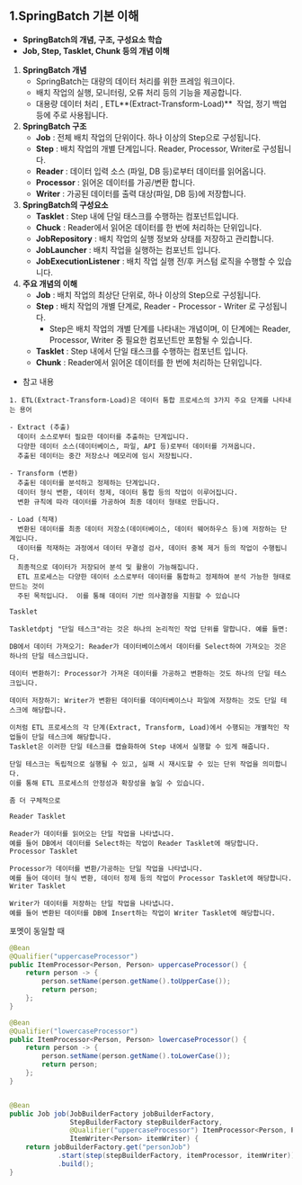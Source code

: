 ## **1.SpringBatch 기본 이해**

- **SpringBatch의 개념, 구조, 구성요소 학습**
- **Job, Step, Tasklet, Chunk 등의 개념 이해**

1. **SpringBatch 개념**
    - SpringBatch는 대량의 데이터 처리를 위한 프레임 워크이다.
    - 배치 작업의 실행, 모니터링, 오류 처리 등의 기능을 제공합니다.
    - 대용량 데이터 처리 , ETL**(Extract-Transform-Load)**  작업, 정기 백업 등에 주로 사용됩니다.
2. **SpringBatch 구조**
    - **Job** : 전체 배치 작업의 단위이다. 하나 이상의 Step으로 구성됩니다.
    - **Step** : 배치 작업의 개별 단계입니다. Reader, Processor, Writer로 구성됩니다.
    - **Reader** : 데이터 입력 소스 (파일, DB 등)로부터 데이터를 읽어옵니다.
    - **Processor** : 읽어온 데이터를 가공/변환 합니다.
    - **Writer** : 가공된 데이터를 출력 대상(파일, DB 등)에 저장합니다.
3. **SpringBatch의 구성요소**
    - **Tasklet** : Step 내에 단일 태스크를 수행하는 컴포넌트입니다.
    - **Chuck** : Reader에서 읽어온 데이터를 한 번에 처리하는 단위입니다.
    - **JobRepository** : 배치 작업의 실행 정보와 상태를 저장하고 관리합니다.
    - **JobLauncher** : 배치 작업을 실행하는 컴포넌트 입니다.
    - **JobExecutionListener** : 배치 작업 실행 전/후 커스텀 로직을 수행할 수 있습니다.
4. **주요 개념의 이해**
    - **Job** : 배치 작업의 최상단 단위로, 하나 이상의 Step으로 구성됩니다.
    - **Step** : 배치 작업의 개별 단계로, Reader - Processor - Writer 로 구성됩니다.
        - Step은 배치 작업의 개별 단계를 나타내는 개념이며, 이 단계에는 Reader, Processor, Writer 중 필요한 컴포넌트만 포함될 수 있습니다.
    - **Tasklet** : Step 내에서 단일 태스크를 수행하는 컴포넌트 입니다.
    - **Chunk** : Reader에서 읽어온 데이터를 한 번에 처리하는 단위입니다.
- 참고 내용
````
1. ETL(Extract-Transform-Load)은 데이터 통합 프로세스의 3가지 주요 단계를 나타내는 용어

- Extract (추출)
  데이터 소스로부터 필요한 데이터를 추출하는 단계입니다.
  다양한 데이터 소스(데이터베이스, 파일, API 등)로부터 데이터를 가져옵니다.
  추출된 데이터는 중간 저장소나 메모리에 임시 저장됩니다.

- Transform (변환)
  추출된 데이터를 분석하고 정제하는 단계입니다.
  데이터 형식 변환, 데이터 정제, 데이터 통합 등의 작업이 이루어집니다.
  변환 규칙에 따라 데이터를 가공하여 최종 데이터 형태로 만듭니다.

- Load (적재)
  변환된 데이터를 최종 데이터 저장소(데이터베이스, 데이터 웨어하우스 등)에 저장하는 단계입니다.
  데이터를 적재하는 과정에서 데이터 무결성 검사, 데이터 중복 제거 등의 작업이 수행됩니다.
  최종적으로 데이터가 저장되어 분석 및 활용이 가능해집니다.
  ETL 프로세스는 다양한 데이터 소스로부터 데이터를 통합하고 정제하여 분석 가능한 형태로 만드는 것이
  주된 목적입니다.  이를 통해 데이터 기반 의사결정을 지원할 수 있습니다

Tasklet

Taskletdptj "단일 테스크"라는 것은 하나의 논리적인 작업 단위를 말합니다. 예를 들면:

DB에서 데이터 가져오기: Reader가 데이터베이스에서 데이터를 Select하여 가져오는 것은 하나의 단일 테스크입니다.

데이터 변환하기: Processor가 가져온 데이터를 가공하고 변환하는 것도 하나의 단일 테스크입니다.

데이터 저장하기: Writer가 변환된 데이터를 데이터베이스나 파일에 저장하는 것도 단일 테스크에 해당합니다.

이처럼 ETL 프로세스의 각 단계(Extract, Transform, Load)에서 수행되는 개별적인 작업들이 단일 테스크에 해당합니다.
Tasklet은 이러한 단일 테스크를 캡슐화하여 Step 내에서 실행할 수 있게 해줍니다.

단일 테스크는 독립적으로 실행될 수 있고, 실패 시 재시도할 수 있는 단위 작업을 의미합니다.
이를 통해 ETL 프로세스의 안정성과 확장성을 높일 수 있습니다.

좀 더 구체적으로

Reader Tasklet

Reader가 데이터를 읽어오는 단일 작업을 나타냅니다.
예를 들어 DB에서 데이터를 Select하는 작업이 Reader Tasklet에 해당합니다.
Processor Tasklet

Processor가 데이터를 변환/가공하는 단일 작업을 나타냅니다.
예를 들어 데이터 형식 변환, 데이터 정제 등의 작업이 Processor Tasklet에 해당합니다.
Writer Tasklet

Writer가 데이터를 저장하는 단일 작업을 나타냅니다.
예를 들어 변환된 데이터를 DB에 Insert하는 작업이 Writer Tasklet에 해당합니다.
````

포멧이 동일할 때 
```` java
@Bean
@Qualifier("uppercaseProcessor")
public ItemProcessor<Person, Person> uppercaseProcessor() {
    return person -> {
        person.setName(person.getName().toUpperCase());
        return person;
    };
}

@Bean
@Qualifier("lowercaseProcessor")
public ItemProcessor<Person, Person> lowercaseProcessor() {
    return person -> {
        person.setName(person.getName().toLowerCase());
        return person;
    };
}


@Bean
public Job job(JobBuilderFactory jobBuilderFactory,
               StepBuilderFactory stepBuilderFactory,
               @Qualifier("uppercaseProcessor") ItemProcessor<Person, Person> itemProcessor,
               ItemWriter<Person> itemWriter) {
    return jobBuilderFactory.get("personJob")
            .start(step(stepBuilderFactory, itemProcessor, itemWriter))
            .build();
}


````

